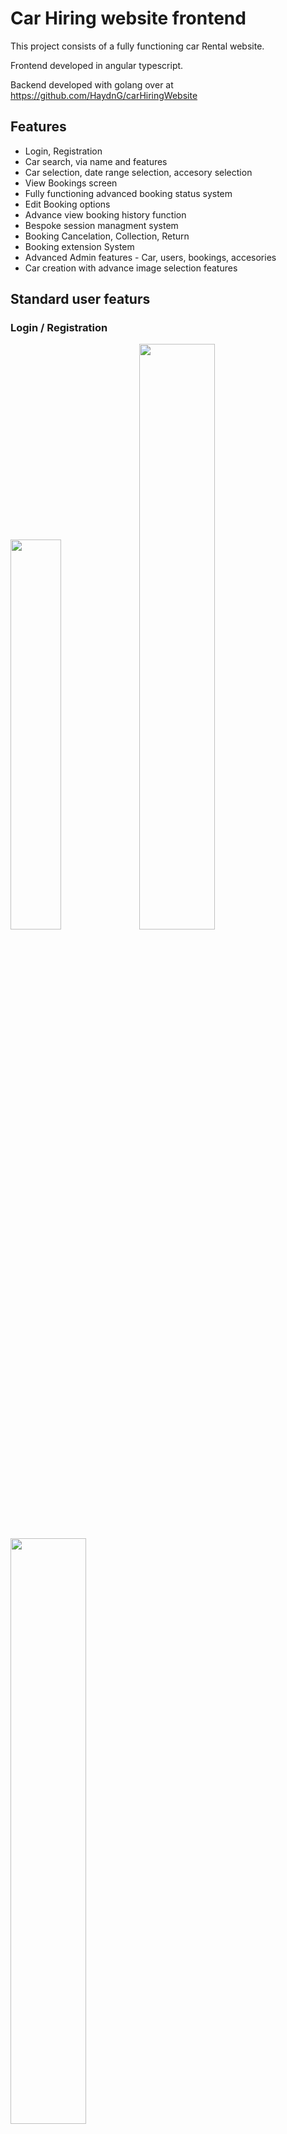 # Car Hiring website frontend

This project consists of a fully functioning car Rental website.

Frontend developed in angular typescript.

Backend developed with golang over at https://github.com/HaydnG/carHiringWebsite

## Features

* Login, Registration
* Car search, via name and features
* Car selection, date range selection, accesory selection
* View Bookings screen
* Fully functioning advanced booking status system
* Edit Booking options
* Advance view booking history function
* Bespoke session managment system
* Booking Cancelation, Collection, Return
* Booking extension System
* Advanced Admin features - Car, users, bookings, accesories
* Car creation with advance image selection features


## Standard user featurs

### Login / Registration

<img src="./readme%20src/registration.png" width="40%"> <img src="./readme%20src/login%202.png" width="49%"><img src="./readme%20src/login.png" width="49%">
 <img src="./readme%20src/User%20details.png" width="95%">
### Car Search

<div>
  <img src="./readme%20src/CarSearch.gif" width="95%">
</div>

### Car Page
<div>
  <img src="./readme%20src/car%20page.png" width="48.77%">
  <img src="./readme%20src/car%20page%202.png" width="49%">
</div>

### Place Booking
<div>
  <img src="./readme%20src/create%20booking.png" width="45%">
  <img src="./readme%20src/make%20booking%20payment.png" width="53%">
</div>

### Extend Booking
<div>
  <img src="./readme%20src/extend%20booking.gif" width="33%">
  <img src="./readme%20src/extend%20booking%202.png" width="32%"> 
  <img src="./readme%20src/extend%20booking%203.png" width="32%"> 
</div>

### Booking Details
<img src="./readme%20src/booking%20details.png" width="45%">

### View My Bookings
<div>
  <img src="./readme%20src/View%20my%20bookings.png" width="51%">
  <img src="./readme%20src/View%20my%20bookings%202.png" width="47%"> 
</div>
<img src="./readme%20src/View%20my%20bookings%203.png" width="95%">

### View My Bookings
<div>
  <img src="./readme%20src/View%20my%20bookings.png" width="51%">
  <img src="./readme%20src/View%20my%20bookings%202.png" width="47%"> 
</div>
<img src="./readme%20src/View%20my%20bookings%203.png" width="95%">

### Booking History
<img src="./readme%20src/booking%20history.png" width="95%">
<img src="./readme%20src/booking%20history%202.png" width="95%">
<img src="./readme%20src/booking%20history%203.png" width="95%">

### Edit/ Cancel Booking
<div>
  <img src="./readme%20src/edit%20booking.png" width="49%">
  <img src="./readme%20src/cancel%20booking.png" width="49%"> 
</div>

## Admin User Features
<img src="./readme%20src/admin%20panel.png" width="95%">

### Admin Bookings Page
<img src="./readme%20src/admin%20bookings%20page.gif" width="95%">

### Admin View Single Booking
<img src="./readme%20src/admin%20view%20booking.png" width="95%">
<div>
  <img src="./readme%20src/admin%20view%20booking%202.png" width="49%"> 
  <img src="./readme%20src/admin%20view%20booking%203.png" width="49%"> 
</div>

### Admin View Cars
<img src="./readme%20src/admin%20view%20cars.png" width="95%">

### Admin Create/Edit Car
<div>
  <img src="./readme%20src/admin%20create%20car.gif" width="49%">
  <img src="./readme%20src/admin%20edit%20car.gif" width="49%">
</div>

### Admin View All/Single User
<div>
  <img src="./readme%20src/admin%20users%20page.png" width="49%">
  <img src="./readme%20src/admin%20view%20user.png" width="49%">
</div>






## Running and building project

### With backend

If using with the backend, the '-buildall' argument can be past to the server to build the frontend into the correct location for the backend golang server.

### Development server

Run `ng serve` for a dev server. Navigate to `http://localhost:4200/`. The app will automatically reload if you change any of the source files.

### Build

Run `ng build` to build the project. The build artifacts will be stored in the `dist/` directory. Use the `--prod` flag for a production build.

